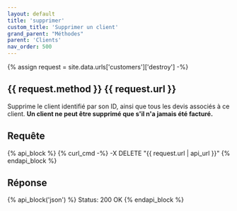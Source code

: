 ```yaml
---
layout: default
title: 'supprimer'
custom_title: 'Supprimer un client'
grand_parent: "Méthodes"
parent: 'Clients'
nav_order: 500
---
```

{% assign request = site.data.urls['customers']['destroy'] -%}
## {{ request.method }} {{ request.url }}

Supprime le client identifié par son ID, ainsi que tous les devis associés à ce client.
<strong>Un client ne peut être supprimé que s'il n'a jamais été facturé.</strong>

## Requête

{% api_block %}
  {% curl_cmd -%}
  -X DELETE "{{ request.url | api_url }}"
{% endapi_block %}

## Réponse

{% api_block('json') %}
Status: 200 OK
{% endapi_block %}
